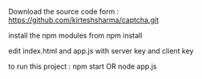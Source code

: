 Download the source code form : https://github.com/kirteshsharma/captcha.git

install the npm modules from npm install 

edit index.html and app.js with server key and client key


to run this project :
	npm start 
	OR
	node app.js